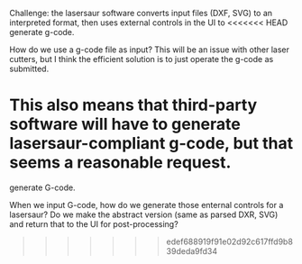 Challenge: the lasersaur software converts input files (DXF, SVG) to
an interpreted format, then uses external controls in the UI to
<<<<<<< HEAD
generate g-code.

How do we use a g-code file as input?   This will be an issue with
other laser cutters, but I think the efficient solution is to just
operate the g-code as submitted.

This also means that third-party software will have to generate
lasersaur-compliant g-code, but that seems a reasonable request.
=======
generate G-code.

When we input G-code, how do we generate those enternal controls for a
lasersaur?  Do we make the abstract version (same as parsed DXR, SVG)
and return that to the UI for post-processing?
>>>>>>> edef688919f91e02d92c617ffd9b839deda9fd34
